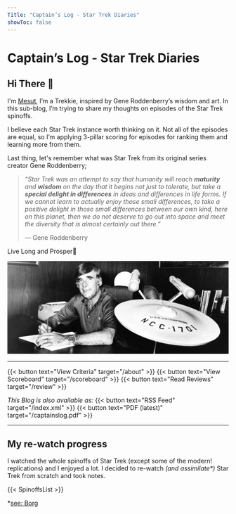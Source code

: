 ```yaml
---
Title: "Captain’s Log - Star Trek Diaries"
showToc: false
---
```


# Captain’s Log - Star Trek Diaries

## Hi There 🖖

I'm [Mesut](https://mesut.me), I’m a Trekkie, inspired by Gene Roddenberry’s wisdom and art. In this sub-blog, I’m trying to share my thoughts on episodes of the Star Trek spinoffs.

I believe each Star Trek instance worth thinking on it. Not all of the episodes are equal, so I’m applying 3-pillar scoring for episodes for ranking them and learning more from them.

Last thing, let's remember what was Star Trek from its original series creator Gene Roddenberry;

> *“Star Trek was an attempt to say that humanity will reach **maturity** and **wisdom** on the day that it begins not just to tolerate, but take a **special delight in differences** in ideas and differences in life forms. If we cannot learn to actually enjoy those small differences, to take a positive delight in those small differences between our own kind, here on this planet, then we do not deserve to go out into space and meet the diversity that is almost certainly out there.”*
> 
> — Gene Roddenberry

Live Long and Prosper🖖

![Gene Roddenberry beside a model of Enterprise NCC 1701 ship](roddenberry.jpeg)

---

{{< button text="View Criteria" target="/about" >}}
{{< button text="View Scoreboard" target="/scoreboard" >}}
{{< button text="Read Reviews" target="/review" >}}


*This Blog is also available as:* {{< button text="RSS Feed" target="/index.xml" >}}
{{< button text="PDF (latest)" target="/captainslog.pdf" >}}

---

## My re-watch progress

I watched the whole spinoffs of Star Trek (except some of the modern! replications) and I enjoyed a lot. I decided to re-watch *(and assimilate\*)* Star Trek from scratch and took notes.

{{< SpinoffsList >}}

*[see: Borg](https://memory-alpha.fandom.com/wiki/Borg)